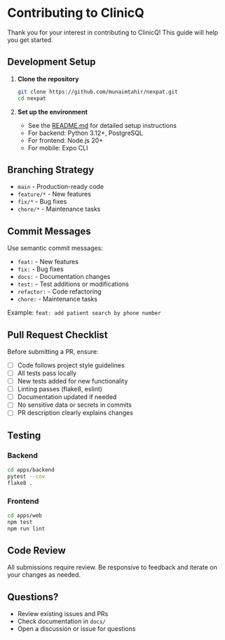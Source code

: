 # Contributing to ClinicQ

Thank you for your interest in contributing to ClinicQ! This guide will help you get started.

## Development Setup

1. **Clone the repository**
   ```bash
   git clone https://github.com/munaimtahir/nexpat.git
   cd nexpat
   ```

2. **Set up the environment**
   - See the [README.md](README.md) for detailed setup instructions
   - For backend: Python 3.12+, PostgreSQL
   - For frontend: Node.js 20+
   - For mobile: Expo CLI

## Branching Strategy

- `main` - Production-ready code
- `feature/*` - New features
- `fix/*` - Bug fixes
- `chore/*` - Maintenance tasks

## Commit Messages

Use semantic commit messages:
- `feat:` - New features
- `fix:` - Bug fixes
- `docs:` - Documentation changes
- `test:` - Test additions or modifications
- `refactor:` - Code refactoring
- `chore:` - Maintenance tasks

Example: `feat: add patient search by phone number`

## Pull Request Checklist

Before submitting a PR, ensure:

- [ ] Code follows project style guidelines
- [ ] All tests pass locally
- [ ] New tests added for new functionality
- [ ] Linting passes (flake8, eslint)
- [ ] Documentation updated if needed
- [ ] No sensitive data or secrets in commits
- [ ] PR description clearly explains changes

## Testing

### Backend
```bash
cd apps/backend
pytest --cov
flake8 .
```

### Frontend
```bash
cd apps/web
npm test
npm run lint
```

## Code Review

All submissions require review. Be responsive to feedback and iterate on your changes as needed.

## Questions?

- Review existing issues and PRs
- Check documentation in `docs/`
- Open a discussion or issue for questions